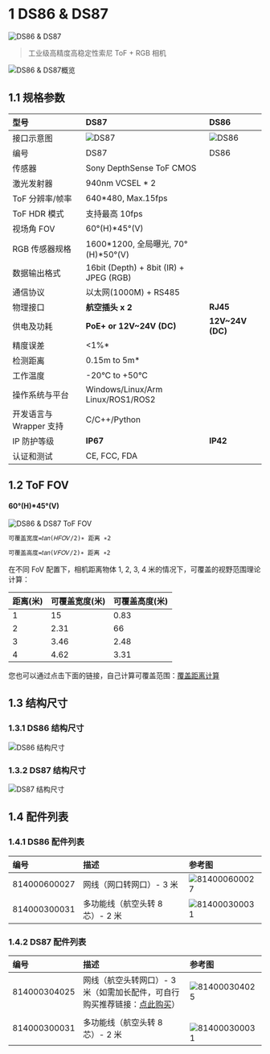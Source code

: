 # 1 DS86 & DS87

![DS86 & DS87](pic/DS86%20&%20DS87.png)

> 工业级高精度高稳定性索尼 ToF + RGB 相机

![DS86 & DS87概览](pic/DS86&DS87_OverView.png)

## 1.1 规格参数

| 型号                    | DS87                                   | DS86                  |
| :---------------------- | :------------------------------------- | :-------------------- |
| 接口示意图              | ![DS87](pic/DS87.png)                  | ![DS86](pic/DS86.png) |
| 编号                    | DS87                                   | DS86                  |
| 传感器                  | Sony DepthSense ToF CMOS               |                       |
| 激光发射器              | 940nm VCSEL \* 2                       |                       |
| ToF 分辨率/帧率         | 640\*480, Max.15fps                    |                       |
| ToF HDR 模式            | 支持最高 10fps                         |                       |
| 视场角 FOV              | 60°(H)\*45°(V)                         |                       |
| RGB 传感器规格          | 1600\*1200, 全局曝光, 70°(H)\*50°(V)   |                       |
| 数据输出格式            | 16bit (Depth) + 8bit (IR) + JPEG (RGB) |                       |
| 通信协议                | 以太网(1000M) + RS485                  |                       |
| 物理接口                | **航空插头 x 2**                       | **RJ45**              |
| 供电及功耗              | **PoE+ or 12V\~24V (DC)**              | **12V\~24V (DC)**     |
| 精度误差                | <1%\*                                  |                       |
| 检测距离                | 0.15m to 5m\*                          |                       |
| 工作温度                | -20°C to +50°C                         |                       |
| 操作系统与平台          | Windows/Linux/Arm Linux/ROS1/ROS2      |                       |
| 开发语言与 Wrapper 支持 | C/C++/Python                           |                       |
| IP 防护等级             | **IP67**                               | **IP42**              |
| 认证和测试              | CE, FCC, FDA                           |                       |

## 1.2 ToF FOV

#### 60°(H)\*45°(V)

![DS86 & DS87 ToF FOV](pic/DS86%20&%20DS87%20ToF%20FOV.png)

```md
可覆盖宽度=𝑡𝑎𝑛⁡(𝐻𝐹𝑂𝑉/2)∗ 距离 ∗2

可覆盖高度=𝑡𝑎𝑛⁡(𝑉𝐹𝑂𝑉/2)∗ 距离 ∗2
```

在不同 FoV 配置下，相机距离物体 1, 2, 3, 4 米的情况下，可覆盖的视野范围理论计算：

| 距离(米) | 可覆盖宽度(米) | 可覆盖高度(米) |
| :------- | :------------- | :------------- |
| 1        | 15             | 0.83           |
| 2        | 2.31           | 66             |
| 3        | 3.46           | 2.48           |
| 4        | 4.62           | 3.31           |

您也可以通过点击下面的链接，自己计算可覆盖范围：[覆盖距离计算](https://www.kdocs.cn/l/cvmbEWjsQuJx?from=docs&reqtype=kdocs&t=1672037944674)

## 1.3 结构尺寸

### 1.3.1 DS86 结构尺寸<!-- {docsify-ignore} -->

![DS86 结构尺寸](pic/Vzense%20DS86_Assembly%20Materials.png)

### 1.3.2 DS87 结构尺寸<!-- {docsify-ignore} -->

![DS87 结构尺寸](pic/Vzense%20DS87_Assembly%20Materials.png)

## 1.4 配件列表

### 1.4.1 DS86 配件列表<!-- {docsify-ignore} -->

| 编号         | 描述                            | 参考图                                |
| :----------- | :------------------------------ | :------------------------------------ |
| 814000600027 | 网线（网口转网口）- 3 米        | ![814000600027](pic/814000600027.png) |
| 814000300031 | 多功能线（航空头转 8 芯）- 2 米 | ![814000300031](pic/81400030003png)   |

### 1.4.2 DS87 配件列表<!-- {docsify-ignore} -->

| 编号         | 描述                                                                                                                                                               | 参考图                                 |
| :----------- | :----------------------------------------------------------------------------------------------------------------------------------------------------------------- | :------------------------------------- |
| 814000304025 | 网线（航空头转网口）- 3 米（如需加长配件，可自行购买推荐链接：[点此购买](https://detail.tmall.com/item.htm?abbucket=10&id=672591664076&ns=1&skuId=5016380930404)） | ![814000304025](pic/814000304025.png)  |
| 814000300031 | 多功能线（航空头转 8 芯）- 2 米                                                                                                                                    | 　 ![814000300031](pic/81400030003png) |
